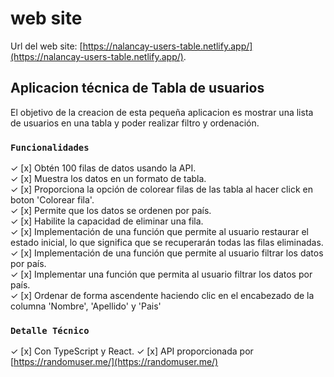 # web site

Url del web site: [https://nalancay-users-table.netlify.app/](https://nalancay-users-table.netlify.app/).

## Aplicacion técnica de Tabla de usuarios

El objetivo de la creacion de esta pequeña aplicacion es mostrar una lista de usuarios en una tabla y poder realizar filtro y ordenación.

### `Funcionalidades`

✓ [x] Obtén 100 filas de datos usando la API.\
✓ [x] Muestra los datos en un formato de tabla.\
✓ [x] Proporciona la opción de colorear filas de las tabla al hacer click en boton 'Colorear fila'.\
✓ [x] Permite que los datos se ordenen por país.\
✓ [x] Habilite la capacidad de eliminar una fila.\
✓ [x] Implementación de una función que permite al usuario restaurar el estado inicial, lo que significa que se recuperarán todas las filas eliminadas.\
✓ [x] Implementación de una función que permite al usuario filtrar los datos por país.\
✓ [x] Implementar una función que permita al usuario filtrar los datos por país.\
✓ [x] Ordenar de forma ascendente haciendo clic en el encabezado de la columna 'Nombre', 'Apellido' y 'Pais'

### `Detalle Técnico`

✓ [x] Con TypeScript y React.
✓ [x] API proporcionada por [https://randomuser.me/](https://randomuser.me/)
